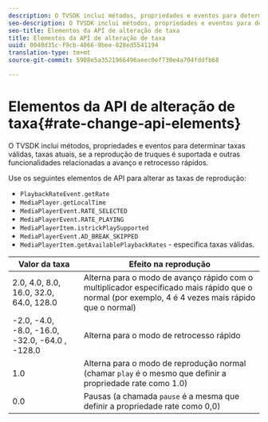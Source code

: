 ```yaml
---
description: O TVSDK inclui métodos, propriedades e eventos para determinar taxas válidas, taxas atuais, se a reprodução de truques é suportada e outras funcionalidades relacionadas a avanço e retrocesso rápidos.
seo-description: O TVSDK inclui métodos, propriedades e eventos para determinar taxas válidas, taxas atuais, se a reprodução de truques é suportada e outras funcionalidades relacionadas a avanço e retrocesso rápidos.
seo-title: Elementos da API de alteração de taxa
title: Elementos da API de alteração de taxa
uuid: 0040d35c-f9cb-4066-9bee-828ed5541194
translation-type: tm+mt
source-git-commit: 5908e5a3521966496aeec0ef730e4a704fddfb68

---
```



# Elementos da API de alteração de taxa{#rate-change-api-elements}

O TVSDK inclui métodos, propriedades e eventos para determinar taxas válidas, taxas atuais, se a reprodução de truques é suportada e outras funcionalidades relacionadas a avanço e retrocesso rápidos.

<!--<a id="section_36576E92DE6343AEBD0BBD662502365D"></a>-->

Use os seguintes elementos de API para alterar as taxas de reprodução:

* `PlaybackRateEvent.getRate`
* `MediaPlayer.getLocalTime`
* `MediaPlayerEvent.RATE_SELECTED`
* `MediaPlayerEvent.RATE_PLAYING`
* `MediaPlayerItem.istrickPlaySupported`
* `MediaPlayerEvent.AD_BREAK_SKIPPED`
* `MediaPlayerItem.getAvailablePlaybackRates` - especifica taxas válidas.

| Valor da taxa | Efeito na reprodução |
|---|---|
| 2.0, 4.0, 8.0, 16.0, 32.0, 64.0, 128.0 | Alterna para o modo de avanço rápido com o multiplicador especificado mais rápido que o normal (por exemplo, 4 é 4 vezes mais rápido que o normal) |
| -2.0, -4.0, -8.0, -16.0, -32.0, -64.0 , -128.0 | Alterna para o modo de retrocesso rápido |
| 1.0 | Alterna para o modo de reprodução normal (chamar `play` é o mesmo que definir a propriedade rate como 1.0) |
| 0.0 | Pausas (a chamada `pause` é a mesma que definir a propriedade rate como 0,0) |

